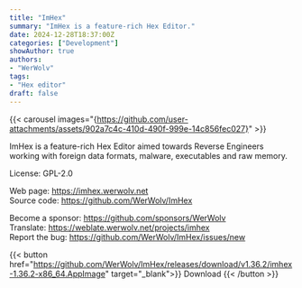 ```yaml
---
title: "ImHex"
summary: "ImHex is a feature-rich Hex Editor."
date: 2024-12-28T18:37:00Z
categories: ["Development"]
showAuthor: true
authors:
- "WerWolv"
tags: 
- "Hex editor"
draft: false
---
```


{{< carousel images="{https://github.com/user-attachments/assets/902a7c4c-410d-490f-999e-14c856fec027}" >}}

ImHex is a feature-rich Hex Editor aimed towards Reverse Engineers working with foreign data formats, malware, executables and raw memory.

License: GPL-2.0

Web page: <https://imhex.werwolv.net>  
Source code: <https://github.com/WerWolv/ImHex>

Become a sponsor: <https://github.com/sponsors/WerWolv>  
Translate: <https://weblate.werwolv.net/projects/imhex>  
Report the bug: <https://github.com/WerWolv/ImHex/issues/new>  

{{< button href="https://github.com/WerWolv/ImHex/releases/download/v1.36.2/imhex-1.36.2-x86_64.AppImage" target="_blank">}}
Download
{{< /button >}}